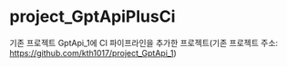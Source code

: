# project_GptApiPlusCi
기존 프로젝트 GptApi_1에 CI 파이프라인을 추가한 프로젝트(기존 프로젝트 주소: https://github.com/kth1017/project_GptApi_1)
